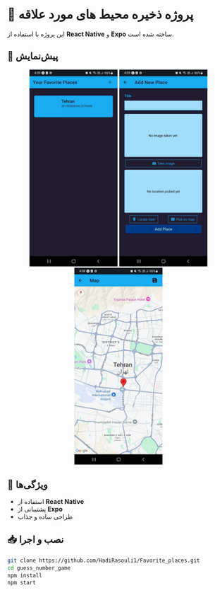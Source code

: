 # 🎯 پروژه ذخیره محیط های مورد علاقه

این پروژه با استفاده از **React Native** و **Expo** ساخته شده است.  

## 📸 پیش‌نمایش  
<p align="center">
  <img src="https://raw.githubusercontent.com/HadiRasouli1/Favorite_places/main/assets/image/photo_2025-03-29_16-10-05.jpg" width="200" />
  <img src="https://raw.githubusercontent.com/HadiRasouli1/Favorite_places/main/assets/image/photo_2025-03-29_16-10-33.jpg" width="200" />
  <img src="https://raw.githubusercontent.com/HadiRasouli1/Favorite_places/main/assets/image/photo_2025-03-29_16-10-36.jpg" width="200" />
</p>


## 🚀 ویژگی‌ها
- استفاده از **React Native**
- پشتیبانی از **Expo**
- طراحی ساده و جذاب

## 📥 نصب و اجرا
```sh
git clone https://github.com/HadiRasouli1/Favorite_places.git
cd guess_number_game
npm install
npm start
